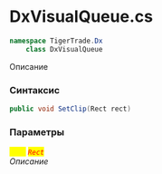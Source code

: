 
# DxVisualQueue.cs
```csharp
namespace TigerTrade.Dx  
    class DxVisualQueue
```

Описание

### Синтаксис
```csharp
public void SetClip(Rect rect)
```

### Параметры  
<mark style="color:yellow;">`rect`</mark> <mark style="color:red;">*`Rect`*</mark>  
 *Описание*  
  

                    
                    